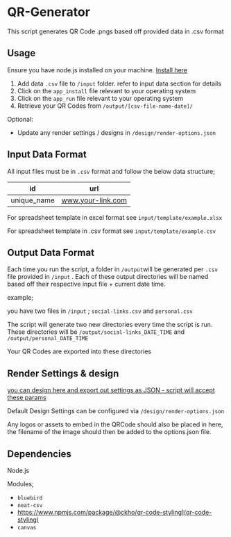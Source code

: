 # QR-Generator


This script generates QR Code .pngs based off provided data in .csv format



## Usage

Ensure you have node.js installed on your machine. [Install here](https://nodejs.org/en/download/) 



1. Add data ```.csv``` file to ```/input``` folder. refer to input data section for details
2. Click on the ``app_install`` file relevant to your operating system
3. Click on the ```app_run``` file relevant to your operating system
5. Retrieve your QR Codes from ```/output/[csv-file-name-date]/```



Optional:

* Update any render settings / designs in ```/design/render-options.json```


## Input Data Format

All input files must be in ```.csv``` format and follow the below data structure;

| id          | url               |
| ----------- | ----------------- |
| unique_name | www.your-link.com |

For spreadsheet template in excel format see ```input/template/example.xlsx```

For spreadsheet template in .csv format see ```input/template/example.csv```

## Output Data Format

Each time you run the script, a folder in ```/output```will be generated per ```.csv``` file provided in ```/input``` . Each of these output directories will be named based off their respective input file + current date time. 

example;

you have two files in ```/input``` ;  ```social-links.csv``` and ```personal.csv``` 

The script will generate two new directories every time the script is run. These directories will be ```/output/social-links_DATE_TIME``` and ```/output/personal_DATE_TIME```

Your QR Codes are exported into these directories

## Render Settings & design 

[you can design here and export out settings as JSON - script will accept these params](https://qr-code-styling.com/)

Default Design Settings can be configured via ```/design/render-options.json```

Any logos or assets to embed in the QRCode should also be placed in here, the filename of the image should then be added to the options.json file.



## Dependencies

Node.js 

Modules;

* ```bluebird```
* ```neat-csv```
* https://www.npmjs.com/package/@ckho/qr-code-styling](qr-code-styling)
* ```canvas```

